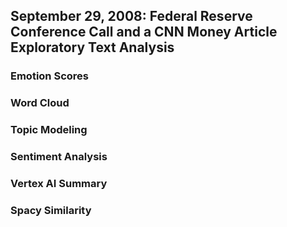 ## September 29, 2008: Federal Reserve Conference Call and a CNN Money Article Exploratory Text Analysis

### Emotion Scores

### Word Cloud

### Topic Modeling

### Sentiment Analysis

### Vertex AI Summary

### Spacy Similarity
